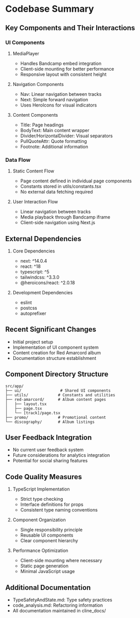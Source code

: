 # Codebase Summary

## Key Components and Their Interactions

### UI Components
1. MediaPlayer
   - Handles Bandcamp embed integration
   - Client-side mounting for better performance
   - Responsive layout with consistent height

2. Navigation Components
   - Nav: Linear navigation between tracks
   - Next: Simple forward navigation
   - Uses HeroIcons for visual indicators

3. Content Components
   - Title: Page headings
   - BodyText: Main content wrapper
   - Divider/HorizontalDivider: Visual separators
   - PullQuoteAttr: Quote formatting
   - Footnote: Additional information

### Data Flow
1. Static Content Flow
   - Page content defined in individual page components
   - Constants stored in utils/constants.tsx
   - No external data fetching required

2. User Interaction Flow
   - Linear navigation between tracks
   - Media playback through Bandcamp iframe
   - Client-side navigation using Next.js

## External Dependencies
1. Core Dependencies
   - next: ^14.0.4
   - react: ^18
   - typescript: ^5
   - tailwindcss: ^3.3.0
   - @heroicons/react: ^2.0.18

2. Development Dependencies
   - eslint
   - postcss
   - autoprefixer

## Recent Significant Changes
- Initial project setup
- Implementation of UI component system
- Content creation for Red Amarcord album
- Documentation structure establishment

## Component Directory Structure
```
src/app/
├── ui/                 # Shared UI components
├── utils/             # Constants and utilities
├── red-amarcord/      # Album content pages
│   ├── layout.tsx
│   ├── page.tsx
│   └── [track]/page.tsx
├── promo/             # Promotional content
└── discography/       # Album listings
```

## User Feedback Integration
- No current user feedback system
- Future considerations for analytics integration
- Potential for social sharing features

## Code Quality Measures
1. TypeScript Implementation
   - Strict type checking
   - Interface definitions for props
   - Consistent type naming conventions

2. Component Organization
   - Single responsibility principle
   - Reusable UI components
   - Clear component hierarchy

3. Performance Optimization
   - Client-side mounting where necessary
   - Static page generation
   - Minimal JavaScript usage

## Additional Documentation
- TypeSafetyAndState.md: Type safety practices
- code_analysis.md: Refactoring information
- All documentation maintained in cline_docs/
